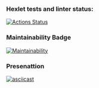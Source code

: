 ### Hexlet tests and linter status:
[![Actions Status](https://github.com/skaym00t/python-project-49/actions/workflows/hexlet-check.yml/badge.svg)](https://github.com/skaym00t/python-project-49/actions)
### Maintainability Badge
[![Maintainability](https://api.codeclimate.com/v1/badges/3899b606838fb62ebede/maintainability)](https://codeclimate.com/github/skaym00t/python-project-49/maintainability)
### Presenattion
[![asciicast](https://asciinema.org/a/hz1kyfrdZ6ecGbnAbEv8ijRvZ.svg)](https://asciinema.org/a/hz1kyfrdZ6ecGbnAbEv8ijRvZ)